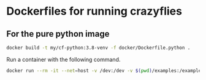 # Dockerfiles for running crazyflies

## For the pure python image

```bash
docker build -t my/cf-python:3.8-venv -f docker/Dockerfile.python .
```

Run a container with the following command.

```bash
docker run --rm -it --net=host -v /dev:/dev -v $(pwd)/examples:/examples --privileged my/cf-python:3.8-venv
```
